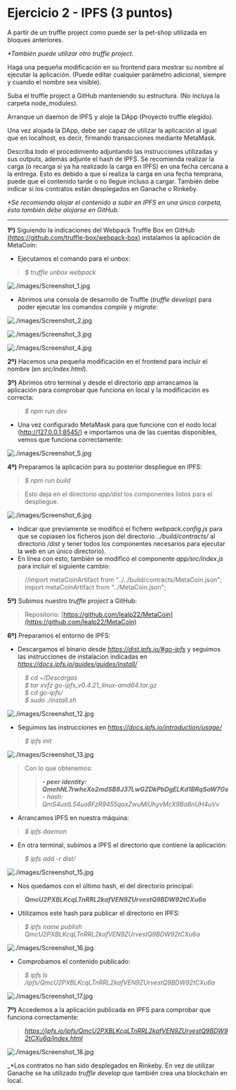 # Ejercicio 2 - IPFS (3 puntos)

A partir de un truffle project como puede ser la pet-shop utilizada en bloques anteriores.

_*También puede utilizar otro truffle project._

Haga una pequeña modificación en su frontend para mostrar su nombre al ejecutar la aplicación. (Puede editar cualquier parámetro adicional, siempre y cuando el nombre sea visible).

Suba el truffle project a GitHub manteniendo su estructura. (No incluya la carpeta node_modules).

Arranque un daemon de IPFS y aloje la DApp (Proyecto truffle elegido).

Una vez alojada la DApp, debe ser capaz de utilizar la aplicación al igual que en localhost, es decir, firmando transacciones mediante MetaMask.

Describa todo el procedimiento adjuntando las instrucciones utilizadas y sus outputs, además adjunte el hash de IPFS. Se recomienda realizar la carga (o recarga si ya ha realizado la carga en IPFS) en una fecha cercana a la entrega. Esto es debido a que si realiza la carga en una fecha temprana, puede que el contenido tarde o no llegue incluso a cargar. También debe indicar si los contratos están desplegados en Ganache o
Rinkeby.

_*Se recomienda alojar el contenido a subir en IPFS en una única carpeta, ésta también debe alojarse en GitHub._

---
**1º)** Siguiendo la indicaciones del Webpack Truffle Box en GitHub [(https://github.com/truffle-box/webpack-box)](https://github.com/truffle-box/webpack-box) instalamos la aplicación de MetaCoin:

- Ejecutamos el comando para el unbox:

> _$ truffle unbox webpack_

![./images/Screenshot_1.jpg](./images/Screenshot_1.jpg)

- Abrimos una consola de desarrollo de Truffle (_truffle develop_) para poder ejecutar los comandos _compile_ y _migrate_:

![./images/Screenshot_2.jpg](./images/Screenshot_2.jpg)

![./images/Screenshot_3.jpg](./images/Screenshot_3.jpg)

![./images/Screenshot_4.jpg](./images/Screenshot_4.jpg)

**2º)** Hacemos una pequeña modificación en el frontend para incluir el nombre (en _src/index.html_). 

**3º)** Abrimos otro terminal y desde el directorio _app_ arrancamos la aplicación para comprobar que funciona en local y la modificación es correcta:

> _$ npm run dev_

- Una vez configurado MetaMask para que funcione con el nodo local (http://127.0.0.1:8545/) e importamos una de las cuentas disponibles, vemos que funciona correctamente:

![./images/Screenshot_5.jpg](./images/Screenshot_5.jpg)

**4º)** Preparamos la aplicación para su posterior despliegue en IPFS:

> _$ npm run build_

> Esto deja en el directorio _app/dist_ los componentes listos para el despliegue.

![./images/Screenshot_6.jpg](./images/Screenshot_6.jpg)

* Indicar que previamente se modificó el fichero _webpack.config.js_ para que se copiasen los ficheros json del directorio _../build/contracts/_ al directorio _/dist_ y tener todos los componentes necesarios para ejecutar la web en un único directorio).  
* En línea con esto, también se modificó el componente _app/src/index.js_ para incluir el siguiente cambio:  
> //import metaCoinArtifact from "../../build/contracts/MetaCoin.json";  
> import metaCoinArtifact from "../MetaCoin.json";  


**5º)** Subimos nuestro _truffle project_ a GitHub:

> Repositorio: [https://github.com/lealp22/MetaCoin](https://github.com/lealp22/MetaCoin)

**6º)** Preparamos el entorno de IPFS:

- Descargamos el binario desde _https://dist.ipfs.io/#go-ipfs_ y seguimos las instrucciones de instalacion indicadas en _https://docs.ipfs.io/guides/guides/install/_  

> _$ cd ~/Descargas_  
> _$ tar xvfz go-ipfs_v0.4.21_linux-amd64.tar.gz_  
> _$ cd go-ipfs/_  
> _$ sudo ./install.sh_  

![./images/Screenshot_12.jpg](./images/Screenshot_12.jpg)

- Seguimos las instrucciones en _https://docs.ipfs.io/introduction/usage/_

> _$ ipfs init_

![./images/Screenshot_13.jpg](./images/Screenshot_13.jpg)

> Con lo que obtenemos:  
>> **_- peer identity: QmehNL7rwheXo2mdSB8J37LwGZDkPbDgELKd1BRqSaW7Gs_**  
>> _- hash: QmS4ustL54uo8FzR9455qaxZwuMiUhyvMcX9Ba8nUH4uVv_  

- Arrancamos IPFS en nuestra máquina:

> _$ ipfs daemon_
 
- En otra terminal, subimos a IPFS el directorio que contiene la aplicación:

> _$ ipfs add -r dist/_

![./images/Screenshot_15.jpg](./images/Screenshot_15.jpg)

* Nos quedamos con el último hash, el del directorio principal:
> _**QmcU2PXBLKcqLTnRRL2kafVEN9ZUrvestQ9BDW92tCXu6a**_
 
- Utilizamos este hash para publicar el directorio en IPFS:  
> _$ ipfs name publish QmcU2PXBLKcqLTnRRL2kafVEN9ZUrvestQ9BDW92tCXu6a_

![./images/Screenshot_16.jpg](./images/Screenshot_16.jpg)

* Comprobamos el contenido publicado:

> _$ ipfs ls /ipfs/QmcU2PXBLKcqLTnRRL2kafVEN9ZUrvestQ9BDW92tCXu6a_

![./images/Screenshot_17.jpg](./images/Screenshot_17.jpg)


**7º)** Accedemos a la aplicación publicada en IPFS para comprobar que funciona correctamente:

> _https://ipfs.io/ipfs/QmcU2PXBLKcqLTnRRL2kafVEN9ZUrvestQ9BDW92tCXu6a/index.html_

![./images/Screenshot_18.jpg](./images/Screenshot_18.jpg)

_*Los contratos no han sido desplegados en Rinkeby. En vez de utilizar Ganache se ha utilizado _truffle develop_ que también crea una blockchain en local. 








